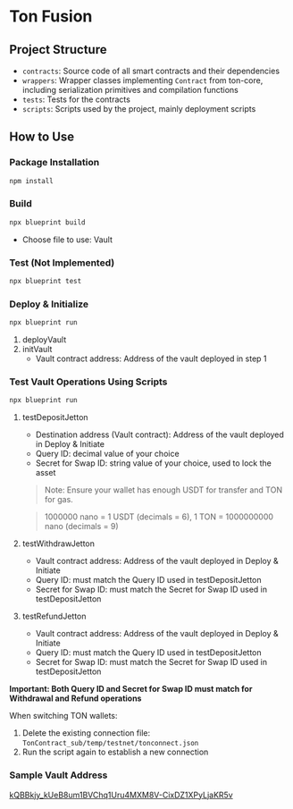 # Ton Fusion

## Project Structure

- `contracts`: Source code of all smart contracts and their dependencies
- `wrappers`: Wrapper classes implementing `Contract` from ton-core, including serialization primitives and compilation functions
- `tests`: Tests for the contracts
- `scripts`: Scripts used by the project, mainly deployment scripts

## How to Use

### Package Installation
```bash
npm install
```

### Build
```bash
npx blueprint build
```
- Choose file to use: Vault

### Test (Not Implemented)
```bash
npx blueprint test
```

### Deploy & Initialize
```bash
npx blueprint run
```
1. deployVault
2. initVault
   - Vault contract address: Address of the vault deployed in step 1

### Test Vault Operations Using Scripts
```bash
npx blueprint run
```
1. testDepositJetton
   - Destination address (Vault contract): Address of the vault deployed in Deploy & Initiate
   - Query ID: decimal value of your choice
   - Secret for Swap ID: string value of your choice, used to lock the asset
   > Note: Ensure your wallet has enough USDT for transfer and TON for gas.

   > 1000000 nano = 1 USDT (decimals = 6), 1 TON = 1000000000 nano (decimals = 9)

2. testWithdrawJetton
   - Vault contract address: Address of the vault deployed in Deploy & Initiate
   - Query ID: must match the Query ID used in testDepositJetton
   - Secret for Swap ID: must match the Secret for Swap ID used in testDepositJetton

3. testRefundJetton
   - Vault contract address: Address of the vault deployed in Deploy & Initiate
   - Query ID: must match the Query ID used in testDepositJetton
   - Secret for Swap ID: must match the Secret for Swap ID used in testDepositJetton

**Important: Both Query ID and Secret for Swap ID must match for Withdrawal and Refund operations**

When switching TON wallets:
1. Delete the existing connection file: `TonContract_sub/temp/testnet/tonconnect.json`
2. Run the script again to establish a new connection

### Sample Vault Address
[kQBBkjy_kUeB8um1BVChq1Uru4MXM8V-CixDZ1XPyLjaKR5v](https://testnet.tonviewer.com/kQBBkjy_kUeB8um1BVChq1Uru4MXM8V-CixDZ1XPyLjaKR5v)



